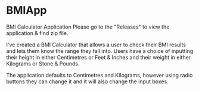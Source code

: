 # BMIApp
BMI Calculator Application
Please go to the "Releases" to view the application & find zip file. 

I've created a BMI Calculator that allows a user to check their BMI results and lets them know the range they fall into.
Users have a choice of inputting their height in either Centimetres or Feet & Inches and their weight in either Kilograms or Stone & Pounds. 

The application defaults to Centimetres and Kilograms, however using radio buttons they can change it and it will also change the input boxes. 


